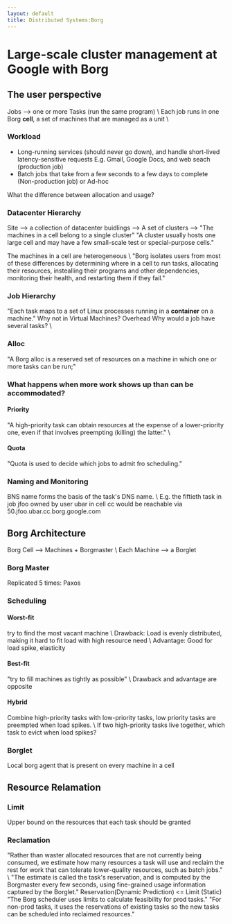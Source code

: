 ```yaml
---
layout: default
title: Distributed Systems:Borg
---
```

# Large-scale cluster management at Google with Borg

## The user perspective
Jobs --> one or more Tasks (run the same program) \\
Each job runs in one Borg **cell**, a set of machines that are managed as a unit  \\


### Workload
- Long-running services (should never go down), and handle short-lived latency-sensitive requests
E.g. Gmail, Google Docs, and web seach (production job)
- Batch jobs that take from a few seconds to a few days to complete
(Non-production job) or Ad-hoc

What the difference between allocation and usage?

### Datacenter Hierarchy
Site --> a collection of datacenter buidlings --> A set of clusters --> "The machines in a cell belong to a single cluster" "A cluster usually hosts one large cell and may have a few small-scale test or special-purpose cells."

The machines in a cell are heterogeneous \\
"Borg isolates users from most of these differences by determining where in a cell to run tasks, allocating their resources, instealling their programs and other dependencies, monitoring their health, and restarting them if they fail."

### Job Hierarchy
"Each task maps to a set of Linux processes running in a **container** on a machine."
Why not in Virtual Machines? Overhead
Why would a job have several tasks? \\

### Alloc
"A Borg alloc is a reserved set of resources on a machine in which one or more tasks can be run;"
### What happens when more work shows up than can be accommodated?
#### Priority 
"A high-priority task can obtain resources at the expense of a lower-priority one, even if that involves preempting (killing) the latter." \\
#### Quota
"Quota is used to decide which jobs to admit fro scheduling."

### Naming and Monitoring
BNS name forms the basis of the task's DNS name. \\
E.g. the fiftieth task in job jfoo owned by user ubar in cell cc would be reachable via 50.jfoo.ubar.cc.borg.google.com


## Borg Architecture
Borg Cell --> Machines + Borgmaster \\
Each Machine --> a Borglet

### Borg Master
Replicated 5 times: Paxos
### Scheduling
#### Worst-fit
try to find the most vacant machine \\
Drawback: Load is evenly distributed, making it hard to fit load with high resource need \\
Advantage: Good for load spike, elasticity
#### Best-fit
"try to fill machines as tightly as possible" \\
Drawback and advantage are opposite
#### Hybrid
Combine high-priority tasks with low-priority tasks, low priority tasks are preempted when load spikes. \\
If two high-priority tasks live together, which task to evict when load spikes?

### Borglet
Local borg agent that is present on every machine in a cell

## Resource Relamation
### Limit
Upper bound on the resources that each task should be granted
### Reclamation
"Rather than waster allocated resources that are not currently being consumed, we estimate how many resources a task will use and reclaim the rest for work that can tolerate lower-quality resources, such as batch jobs." \\
"The estimate is called the task's reservation, and is computed by the Borgmaster every few seconds, using fine-grained usage information captured by the Borglet."
Reservation(Dynamic Prediction) <= Limit (Static)
"The Borg scheduler uses limits to calculate feasibility for prod tasks." "For non-prod tasks, it uses the reservations of existing tasks so the new tasks can be scheduled into reclaimed resources."





